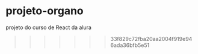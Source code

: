 # projeto-organo
projeto do curso de React da alura
>>>>>>> 33f829c72fba20aa2004f919e946ada36bfb5e51
